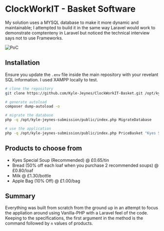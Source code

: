# ClockWorkIT - Basket Software

My solution uses a MYSQL database to make it more dynamic and maintainable; I attempted to build it in the same way Laravel would work to demonstrate comptenteny in Laravel but noticed the technical interview says not to use Frameworks.

![PoC](https://i.imgur.com/00EtfgH.png)

## Installation

Ensure you update the `.env` file inside the main repository with your revelant SQL information. I used XAMPP locally to test.

```bash
# clone the repository
git clone https://github.com/Kyle-Jeynes/ClockWorkIT-Basket.git /opt/kyle-jeynes-submission

# generate autoload
composer dump-autoload -o

# migrate the database
php -q /opt/kyle-jeynes-submission/public/index.php MigrateDatabase

# use the application
php -q /opt/kyle-jeynes-submission/public/index.php PriceBasket "Kyes Special Soup" "Kyes Special Soup" "Bread"
```

## Products to choose from

- Kyes Special Soup (Recommended) @ £0.65/tin
- Bread (50% off each loaf when you purchase 2 recommended soups) @ £0.80/loaf
- Milk @ £1.30/bottle
- Apple Bag (10% Off) @ £1.00/bag

## Summary

Everything was built from scratch from the ground up in an attempt to focus the appliation around using Vanilla-PHP with a Laravel feel of the code. Keeping to the specifications, the first argument in the method is the command followed by `n` values of products.
